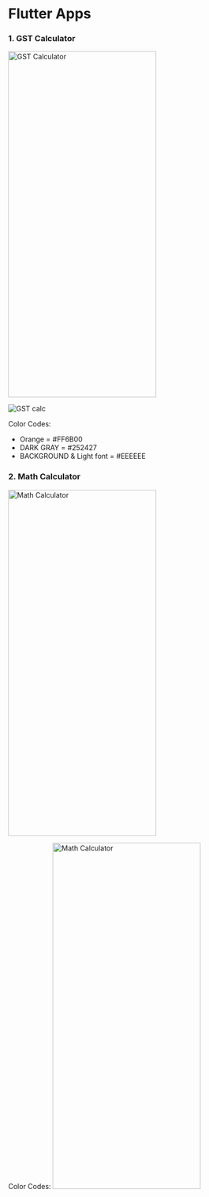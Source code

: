 # Flutter Apps

### 1. GST Calculator

<img src="https://user-images.githubusercontent.com/29592628/205632677-db88a300-e568-42e8-83be-b6b09a424747.png" width="300" height="700" alt="GST Calculator">

![GST calc](https://user-images.githubusercontent.com/29592628/205632677-db88a300-e568-42e8-83be-b6b09a424747.png)

Color Codes: 
- Orange = #FF6B00
- DARK GRAY = #252427
- BACKGROUND & Light font = #EEEEEE

### 2. Math Calculator

<img src="https://user-images.githubusercontent.com/29592628/205633052-11d547b3-b803-4ea3-800d-41370cdd9389.png" width="300" height="700" alt="Math Calculator">

Color Codes:
<img src="https://user-images.githubusercontent.com/29592628/205633232-4e1bdbc3-d0df-4d55-b99e-b1243e320142.png" width="300" height="700" alt="Math Calculator">
